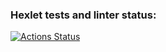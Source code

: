 ### Hexlet tests and linter status:
[![Actions Status](https://github.com/Celovechek/python-project-50/actions/workflows/hexlet-check.yml/badge.svg)](https://github.com/Celovechek/python-project-50/actions)